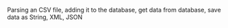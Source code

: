 Parsing an CSV file, adding it to the database, get data from database,
save data as String, XML, JSON
